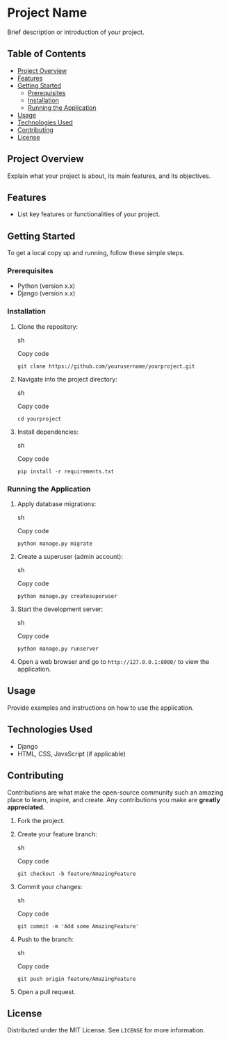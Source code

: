 Project Name
============

Brief description or introduction of your project.

Table of Contents
-----------------

-   [Project Overview](#project-overview)
-   [Features](#features)
-   [Getting Started](#getting-started)
    -   [Prerequisites](#prerequisites)
    -   [Installation](#installation)
    -   [Running the Application](#running-the-application)
-   [Usage](#usage)
-   [Technologies Used](#technologies-used)
-   [Contributing](#contributing)
-   [License](#license)

Project Overview
----------------

Explain what your project is about, its main features, and its objectives.

Features
--------

-   List key features or functionalities of your project.

Getting Started
---------------

To get a local copy up and running, follow these simple steps.

### Prerequisites

-   Python (version x.x)
-   Django (version x.x)

### Installation

1.  Clone the repository:

    sh

    Copy code

    `git clone https://github.com/yourusername/yourproject.git`

2.  Navigate into the project directory:

    sh

    Copy code

    `cd yourproject`

3.  Install dependencies:

    sh

    Copy code

    `pip install -r requirements.txt`

### Running the Application

1.  Apply database migrations:

    sh

    Copy code

    `python manage.py migrate`

2.  Create a superuser (admin account):

    sh

    Copy code

    `python manage.py createsuperuser`

3.  Start the development server:

    sh

    Copy code

    `python manage.py runserver`

4.  Open a web browser and go to `http://127.0.0.1:8000/` to view the application.

Usage
-----

Provide examples and instructions on how to use the application.

Technologies Used
-----------------

-   Django
-   HTML, CSS, JavaScript (if applicable)

Contributing
------------

Contributions are what make the open-source community such an amazing place to learn, inspire, and create. Any contributions you make are **greatly appreciated**.

1.  Fork the project.
2.  Create your feature branch:

    sh

    Copy code

    `git checkout -b feature/AmazingFeature`

3.  Commit your changes:

    sh

    Copy code

    `git commit -m 'Add some AmazingFeature'`

4.  Push to the branch:

    sh

    Copy code

    `git push origin feature/AmazingFeature`

5.  Open a pull request.

License
-------

Distributed under the MIT License. See `LICENSE` for more information.
